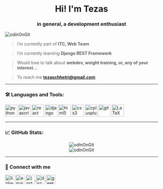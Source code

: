 <h1 align="center">Hi! I'm Tezas</h1>
<h3 align="center">in general, a development enthusiast</h3>

<p align="left"> <img src="https://komarev.com/ghpvc/?username=your-username&label=Profile%20views&color=0e75b6&style=flat" alt="odinOnGit" /> </p>

> I’m currently part of **ITC, Web Team**

> I’m currently learning **Django REST Framework**

> Would love to talk about **webdev, weight training, or, any of your interest...**

> To reach me **tezaschhetri@gmail.com**

---

### 🛠️ Languages and Tools:

<p align="left">
  <img src="https://cdn.jsdelivr.net/gh/devicons/devicon/icons/python/python-original.svg" alt="python" width="40" height="40"/>
  <img src="https://cdn.jsdelivr.net/gh/devicons/devicon/icons/javascript/javascript-original.svg" alt="javascript" width="40" height="40"/>
  <img src="https://cdn.jsdelivr.net/gh/devicons/devicon/icons/react/react-original.svg" alt="react" width="40" height="40"/>
  <img src="https://cdn.jsdelivr.net/gh/devicons/devicon/icons/django/django-plain.svg" alt="django" width="40" height="40"/>
  <img src="https://cdn.jsdelivr.net/gh/devicons/devicon/icons/html5/html5-original.svg" alt="html5" width="40" height="40"/>
  <img src="https://cdn.jsdelivr.net/gh/devicons/devicon/icons/css3/css3-original.svg" alt="css3" width="40" height="40"/>
  <img src="https://cdn.jsdelivr.net/gh/devicons/devicon/icons/cplusplus/cplusplus-original.svg" alt="cplusplus" width="40" height="40"/>
  <img src="https://cdn.jsdelivr.net/gh/devicons/devicon/icons/git/git-original.svg" alt="git" width="40" height="40"/>
  <img src="https://images.seeklogo.com/logo-png/8/1/latex-logo-png_seeklogo-82426.png" alt="LaTeX" width="40" height="40">
</p>

---

### 📈 GitHub Stats:

<p align="center">
  <img src="https://github-readme-stats.vercel.app/api?username=odinOnGit&show_icons=true&locale=en" alt="odinOnGit" />
  <br />
  <img src="https://github-readme-streak-stats.herokuapp.com/?user=odinOnGit" alt="odinOnGit" />
</p>

---

### 🔗 Connect with me

<p align="left">
  <a href="https://www.linkedin.com/in/tezas-chetry-12671223b?utm_source=share&utm_campaign=share_via&utm_content=profile&utm_medium=android_app" target="blank"><img align="center" src="https://cdn.jsdelivr.net/gh/devicons/devicon/icons/linkedin/linkedin-original.svg" alt="linkedin" width="30" /></a>
  <a href="mailto:tezaschhetri@gmail.com"><img align="center" src="https://cdn-icons-png.flaticon.com/512/732/732200.png" alt="email" width="30" /></a>
  <a href="https://instagram.com/tezaschhetri" target="blank">
    <img align="center" src="https://cdn-icons-png.flaticon.com/512/2111/2111463.png" alt="instagram" width="30" />
  </a>
  <a href="https://discord.com/users/754304850795429970" target="blank">
    <img align="center" src="https://cdn-icons-png.flaticon.com/512/5968/5968756.png" alt="discord" width="30" />
  </a>
  <a href="https://auth.geeksforgeeks.org/user/tezaschwcxj/profile" target="blank">
  <img align="center" src="https://upload.wikimedia.org/wikipedia/commons/4/43/GeeksforGeeks.svg" alt="geeksforgeeks" width="30" />
</a>

</p>
